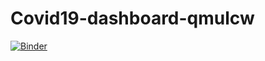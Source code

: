 # Covid19-dashboard-qmulcw
[![Binder](https://mybinder.org/badge_logo.svg)](https://mybinder.org/v2/gh/najyxx/Covid19-dashboard-qmulcw/HEAD)
